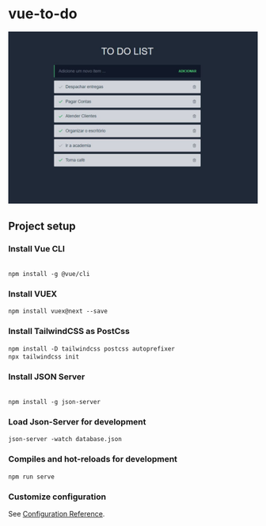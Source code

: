 # vue-to-do

![alt text](https://github.com/noziXsHooter/vue-to-do/blob/master/src/assets/img/fronttodo.JPG?raw=true)

## Project setup

### Install Vue CLI
```

npm install -g @vue/cli
```

### Install VUEX
```
npm install vuex@next --save
```

### Install TailwindCSS as PostCss
```
npm install -D tailwindcss postcss autoprefixer
npx tailwindcss init
```

### Install JSON Server
```

npm install -g json-server
```

### Load Json-Server for development
```
json-server -watch database.json
```

### Compiles and hot-reloads for development
```
npm run serve
```


### Customize configuration
See [Configuration Reference](https://cli.vuejs.org/config/).
